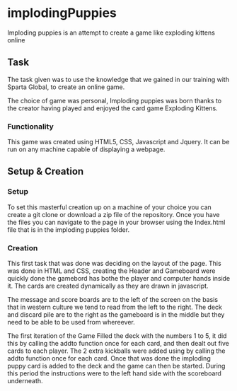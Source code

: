 # implodingPuppies
Imploding puppies is an attempt to create a game like exploding kittens online

## Task
The task given was to use the knowledge that we gained in our training with Sparta Global, to create an online game. 

The choice of game was personal, Imploding puppies was born thanks to the creator having played and enjoyed the card game Exploding Kittens. 


### Functionality 
This game was created using HTML5, CSS, Javascript and Jquery. 
It can be run on any machine capable of displaying a webpage. 



## Setup & Creation
### Setup
To set this masterful creation up on a machine of your choice you can create a git clone or download a zip file of the repository. Once you have the files you can navigate to the page in your browser using the Index.html file that is in the imploding puppies folder.

### Creation
This first task that was done was deciding on the layout of the page. This was done in HTML and CSS, creating the Header and Gameboard were quickly done the gamebord has bothe the player and computer hands inside it. The cards are created dynamically as they are drawn in javascript.

The message and score boards are to the left of the screen on the basis that in western culture we tend to read from the left to the right. The deck and discard pile are to the right as the gameboard is in the middle but they need to be able to be used from whereever. 

The first iteration of the Game Filled the deck with the numbers 1 to 5, it did this by calling the addto function once for each card, and then dealt out five cards to each player. The 2 extra kickballs were added using by calling the addto function once for each card. Once that was done the imploding puppy card is added to the deck and the game can then be started. During this period the instructions were to the left hand side with the scoreboard underneath.